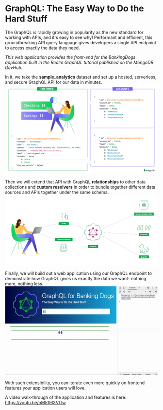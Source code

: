 # GraphQL: The Easy Way to Do the Hard Stuff
The GraphQL is rapidly growing in popularity as the new standard for working with APIs, and it's easy to see why! 
Performant and efficient, this groundbreaking API query language gives developers a single API endpoint to access exactly the data they need. 

*This web application provides the front-end for the BankingDogs application built in the Realm GraphQL tutorial published on the MongoDB DevHub.* 

In it, we take the **sample_analytics** dataset and set up a hosted, serverless, and secure GraphQL API for our data in minutes. 
![Customer Accounts Data](assets/CustAcctsDiagram.jpg)

Then we will extend that API with GraphQL **relationships** to other data collections and **custom resolvers** in order to bundle together different data sources and APIs together under the same schema. 
![Data Back-End](assets/GraphQLDiagram.jpg)

Finally, we will build out a web application using our GraphQL endpoint to demonstrate how GraphQL gives us exactly the data we want- nothing more, nothing less. 
![](assets/appdemo.gif)


With such extensibility, you can iterate even more quickly on frontend features your application users will love.



A video walk-through of the application and features is here: https://youtu.be/nM51I6XVlTw

